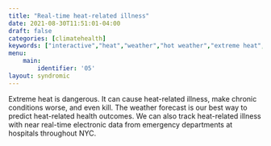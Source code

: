 ```yaml
---
title: "Real-time heat-related illness"
date: 2021-08-30T11:51:01-04:00
draft: false
categories: [climatehealth]
keywords: ["interactive","heat","weather","hot weather","extreme heat","heat mortality","heat-related illness","emergency room","emergency department","ED visit"]
menu:
    main:
        identifier: '05'
layout: syndromic
---
```


Extreme heat is dangerous. It can cause heat-related illness, make chronic conditions worse, and even kill. The weather forecast is our best way to predict heat-related health outcomes. We can also track heat-related illness with near real-time electronic data from emergency departments at hospitals throughout NYC.


